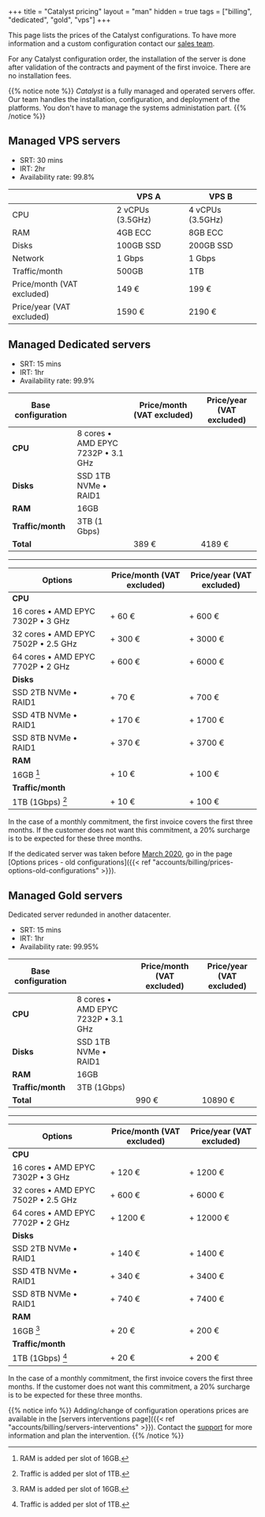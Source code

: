 +++
title = "Catalyst pricing"
layout = "man"
hidden = true
tags = ["billing", "dedicated", "gold", "vps"]
+++

This page lists the prices of the Catalyst configurations. To have more information and a custom configuration contact our [sales team](https://www.alwaysdata.com/en/catalyst/).

For any Catalyst configuration order, the installation of the server is done after validation of the contracts and payment of the first invoice. There are no installation fees.

{{% notice note %}}
*Catalyst* is a fully managed and operated servers offer. Our team handles the installation, configuration, and deployment of the platforms. You don't have to manage the systems administation part.
{{% /notice %}}

## Managed VPS servers

* SRT: 30 mins
* IRT: 2hr
* Availability rate: 99.8%

|                            | VPS A            | VPS B            |
|----------------------------|------------------|------------------|
| CPU                        | 2 vCPUs (3.5GHz) | 4 vCPUs (3.5GHz) |
| RAM                        | 4GB ECC          | 8GB ECC          |
| Disks                      | 100GB SSD        | 200GB SSD        |
| Network                    | 1 Gbps           | 1 Gbps           |
| Traffic/month              | 500GB            | 1TB              |
| Price/month (VAT excluded) | 149 €            | 199 €            |
| Price/year (VAT excluded)  | 1590 €           | 2190 €           |

## Managed Dedicated servers

* SRT: 15 mins
* IRT: 1hr
* Availability rate: 99.9%

| Base configuration    |                                    | Price/month (VAT excluded) | Price/year (VAT excluded) |
| --------------------- | ---------------------------------- | -------------------------- | ------------------------- |
| **CPU**               | 8 cores • AMD EPYC 7232P • 3.1 GHz |                            |                           |
| **Disks**             | SSD 1TB NVMe • RAID1               |                            |                           |
| **RAM**               | 16GB                               |                            |                           |
| **Traffic/month**     | 3TB (1 Gbps)                       |                            |                           |
| **Total**             |                                    | 389 €                      | 4189 €                    |

---

| Options                             | Price/month (VAT excluded) | Price/year (VAT excluded) |
| ----------------------------------- | -------------------------- | ------------------------- |
| **CPU**                             |                            |                           |
| 16 cores • AMD EPYC 7302P • 3 GHz   | + 60 €                     | + 600 €                   |
| 32 cores • AMD EPYC 7502P • 2.5 GHz | + 300 €                    | + 3000 €                  |
| 64 cores • AMD EPYC 7702P • 2 GHz   | + 600 €                    | + 6000 €                  |
| **Disks**                           |                            |                           |
| SSD 2TB NVMe • RAID1                | + 70 €                     | + 700 €                   |
| SSD 4TB NVMe • RAID1                | + 170 €                    | + 1700 €                  |
| SSD 8TB NVMe • RAID1                | + 370 €                    | + 3700 €                  |
| **RAM**                             |                            |                           |
| 16GB [^1]                           | + 10 €                     | + 100 €                   |
| **Traffic/month**                   |                            |                           |
| 1TB (1Gbps) [^2]                    | + 10 €                     | + 100 €                   |

In the case of a monthly commitment, the first invoice covers the first three months. If the customer does not want this commitment, a 20% surcharge is to be expected for these three months.

If the dedicated server was taken before [March 2020](https://blog.alwaysdata.com/en/2020/03/03/harderware-better-faster-stronger/), go in the page [Options prices - old configurations]({{< ref "accounts/billing/prices-options-old-configurations" >}}).

## Managed Gold servers

Dedicated server redunded in another datacenter.

* SRT: 15 mins
* IRT: 1hr
* Availability rate: 99.95%

| Base configuration    |                                    | Price/month (VAT excluded) | Price/year (VAT excluded) |
| --------------------- | ---------------------------------- | -------------------------- | ------------------------- |
| **CPU**               | 8 cores • AMD EPYC 7232P • 3.1 GHz |                            |                           |
| **Disks**             | SSD 1TB NVMe • RAID1               |                            |                           |
| **RAM**               | 16GB                               |                            |                           |
| **Traffic/month**     | 3TB (1Gbps)                        |                            |                           |
| **Total**             |                                    | 990 €                      | 10890 €                   |

---

| Options                             | Price/month (VAT excluded) | Price/year (VAT excluded) |
| ----------------------------------- | -------------------------- | ------------------------- |
| **CPU**                             |                            |                           |
| 16 cores • AMD EPYC 7302P • 3 GHz   | + 120 €                    | + 1200 €                  |
| 32 cores • AMD EPYC 7502P • 2.5 GHz | + 600 €                    | + 6000 €                  |
| 64 cores • AMD EPYC 7702P • 2 GHz   | + 1200 €                   | + 12000 €                 |
| **Disks**                           |                            |                           |
| SSD 2TB NVMe • RAID1                | + 140 €                    | + 1400 €                  |
| SSD 4TB NVMe • RAID1                | + 340 €                    | + 3400 €                  |
| SSD 8TB NVMe • RAID1                | + 740 €                    | + 7400 €                  |
| **RAM**                             |        	             |                           |
| 16GB [^1]                           | + 20 €	             | + 200 €                   |
| **Traffic/month**                   |      		             |                           |
| 1TB (1Gbps) [^2]                    | + 20 €                     | + 200 €                   |

In the case of a monthly commitment, the first invoice covers the first three months. If the customer does not want this commitment, a 20% surcharge is to be expected for these three months.

{{% notice info %}}
Adding/change of configuration operations prices are available in the [servers interventions page]({{< ref "accounts/billing/servers-interventions" >}}). Contact the [support](https://admin.alwaysdata.com/support/add/) for more information and plan the intervention.
{{% /notice %}}

[^1]: RAM is added per slot of 16GB.
[^2]: Traffic is added per slot of 1TB.
